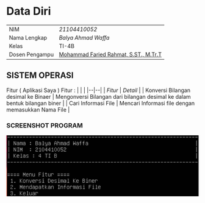# Data Diri

|  |  |
|--|--|
| NIM | *21104410052* |
| Nama Lengkap | *Balya Ahmad Waffa* |
| Kelas | TI-4B |
| Dosen Pengampu | [Mohammad Faried Rahmat, S.ST., M.Tr.T](https://github.com/mrhmt80) |

## SISTEM OPERASI
Fitur ( Aplikasi Saya )
Fitur : 
|  |  |
|--|--|
| *Fitur* | *Detail* |
| Konversi Bilangan desimal ke Binaer | Mengonversi Bilangan dari bilangan desimal ke dalam bentuk bilangan biner |
| Cari Informasi File                 | Mencari Informasi file dengan memasukkan Nama File |

### SCREENSHOT PROGRAM
![Aplikasi Gue](https://github.com/BalyaAWfa/-UAS-PraktikumSistemOperasi/blob/main/Tampilan_Output1.png)
